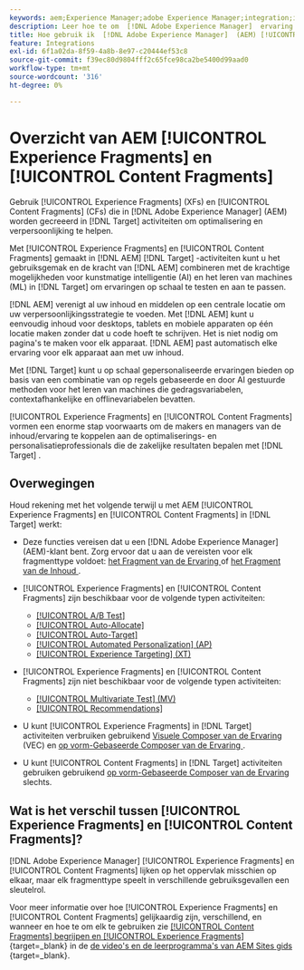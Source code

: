 ```yaml
---
keywords: aem;Experience Manager;adobe Experience Manager;integration;integration;Experience fragments;content fragments
description: Leer hoe te om  [!DNL Adobe Experience Manager]  ervaring en inhoudsfragmenten in  [!DNL Adobe Target]  activiteiten te gebruiken.
title: Hoe gebruik ik  [!DNL Adobe Experience Manager]  (AEM) [!UICONTROL Experience Fragments] en [!UICONTROL Content Fragments]?
feature: Integrations
exl-id: 6f1a02da-8f59-4a8b-8e97-c20444ef53c8
source-git-commit: f39ec80d9804fff2c65fce98ca2be5400d99aad0
workflow-type: tm+mt
source-wordcount: '316'
ht-degree: 0%

---
```


# Overzicht van AEM [!UICONTROL Experience Fragments] en [!UICONTROL Content Fragments]

Gebruik [!UICONTROL Experience Fragments] (XFs) en [!UICONTROL Content Fragments] (CFs) die in [!DNL Adobe Experience Manager] (AEM) worden gecreeerd in [!DNL Target] activiteiten om optimalisering en verpersoonlijking te helpen.

Met [!UICONTROL Experience Fragments] en [!UICONTROL Content Fragments] gemaakt in [!DNL AEM] [!DNL Target] -activiteiten kunt u het gebruiksgemak en de kracht van [!DNL AEM] combineren met de krachtige mogelijkheden voor kunstmatige intelligentie (AI) en het leren van machines (ML) in [!DNL Target] om ervaringen op schaal te testen en aan te passen.

[!DNL AEM] verenigt al uw inhoud en middelen op een centrale locatie om uw verpersoonlijkingsstrategie te voeden. Met [!DNL AEM] kunt u eenvoudig inhoud voor desktops, tablets en mobiele apparaten op één locatie maken zonder dat u code hoeft te schrijven. Het is niet nodig om pagina&#39;s te maken voor elk apparaat. [!DNL AEM] past automatisch elke ervaring voor elk apparaat aan met uw inhoud.

Met [!DNL Target] kunt u op schaal gepersonaliseerde ervaringen bieden op basis van een combinatie van op regels gebaseerde en door AI gestuurde methoden voor het leren van machines die gedragsvariabelen, contextafhankelijke en offlinevariabelen bevatten.

[!UICONTROL Experience Fragments] en [!UICONTROL Content Fragments] vormen een enorme stap voorwaarts om de makers en managers van de inhoud/ervaring te koppelen aan de optimaliserings- en personalisatieprofessionals die de zakelijke resultaten bepalen met [!DNL Target] .

## Overwegingen

Houd rekening met het volgende terwijl u met AEM [!UICONTROL Experience Fragments] en [!UICONTROL Content Fragments] in [!DNL Target] werkt:
* Deze functies vereisen dat u een [!DNL Adobe Experience Manager] (AEM)-klant bent. Zorg ervoor dat u aan de vereisten voor elk fragmenttype voldoet: [ het Fragment van de Ervaring ](/help/main/c-integrating-target-with-mac/aem/experience-fragments-aem.md#requirements) of [ het Fragment van de Inhoud ](/help/main/c-integrating-target-with-mac/aem/content-fragments-aem.md#requirements).
* [!UICONTROL Experience Fragments] en [!UICONTROL Content Fragments] zijn beschikbaar voor de volgende typen activiteiten:

   * [[!UICONTROL A/B Test]](/help/main/c-activities/t-test-ab/test-ab.md)
   * [[!UICONTROL Auto-Allocate]](/help/main/c-activities/automated-traffic-allocation/automated-traffic-allocation.md)
   * [[!UICONTROL Auto-Target]](/help/main/c-activities/auto-target/auto-target-to-optimize.md)
   * [[!UICONTROL Automated Personalization] (AP)](/help/main/c-activities/t-automated-personalization/automated-personalization.md)
   * [[!UICONTROL Experience Targeting] (XT)](/help/main/c-activities/t-experience-target/experience-target.md)

* [!UICONTROL Experience Fragments] en [!UICONTROL Content Fragments] zijn niet beschikbaar voor de volgende typen activiteiten:

   * [[!UICONTROL Multivariate Test] (MV)](/help/main/c-activities/c-multivariate-testing/multivariate-testing.md)
   * [[!UICONTROL Recommendations]](/help/main/c-recommendations/recommendations.md)

* U kunt [!UICONTROL Experience Fragments] in [!DNL Target] activiteiten verbruiken gebruikend [ Visuele Composer van de Ervaring ](/help/main/c-experiences/c-visual-experience-composer/visual-experience-composer.md) (VEC) en [ op vorm-Gebaseerde Composer van de Ervaring ](/help/main/c-experiences/form-experience-composer.md).
* U kunt [!UICONTROL Content Fragments] in [!DNL Target] activiteiten gebruiken gebruikend [ op vorm-Gebaseerde Composer van de Ervaring ](/help/main/c-experiences/form-experience-composer.md) slechts.

## Wat is het verschil tussen [!UICONTROL Experience Fragments] en [!UICONTROL Content Fragments]?

[!DNL Adobe Experience Manager] [!UICONTROL Experience Fragments] en [!UICONTROL Content Fragments] lijken op het oppervlak misschien op elkaar, maar elk fragmenttype speelt in verschillende gebruiksgevallen een sleutelrol.

Voor meer informatie over hoe [!UICONTROL Experience Fragments] en [!UICONTROL Content Fragments] gelijkaardig zijn, verschillend, en wanneer en hoe te om elk te gebruiken zie [ [!UICONTROL Content Fragments] begrijpen en [!UICONTROL Experience Fragments] ](https://experienceleague.adobe.com/docs/experience-manager-learn/sites/content-fragments/understand-content-fragments-and-experience-fragments.html){target=_blank} in de [ de video&#39;s en de leerprogramma&#39;s van AEM Sites gids ](https://experienceleague.adobe.com/docs/experience-manager-learn/sites/overview.html){target=_blank}.
